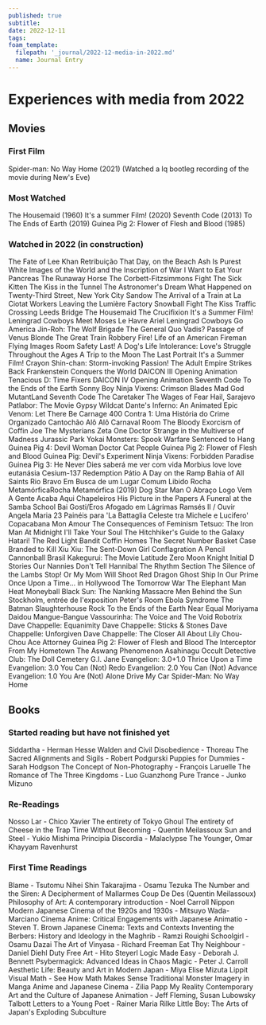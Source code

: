```yaml
---
published: true
subtitle:
date: 2022-12-11
tags:
foam_template:
  filepath: '_journal/2022-12-media-in-2022.md'
  name: Journal Entry
---
```


# Experiences with media from 2022

## Movies

### First Film

Spider-man: No Way Home (2021) (Watched a lq bootleg recording of the movie during New's Eve)

### Most Watched

The Housemaid (1960)
It's a summer Film! (2020)
Seventh Code (2013)
To The Ends of Earth (2019)
Guinea Pig 2: Flower of Flesh and Blood (1985)

### Watched in 2022 (in construction)

The Fate of Lee Khan
Retribuição
That Day, on the Beach
Ash Is Purest White
Images of the World and the Inscription of War
I Want to Eat Your Pancreas
The Runaway Horse
The Corbett-Fitzsimmons Fight
The Sick Kitten
The Kiss in the Tunnel
The Astronomer's Dream
What Happened on Twenty-Third Street, New York City
Sandow
The Arrival of a Train at La Ciotat
Workers Leaving the Lumière Factory
Snowball Fight
The Kiss
Traffic Crossing Leeds Bridge
The Housemaid
The Crucifixion
It's a Summer Film!
Leningrad Cowboys Meet Moses
Le Havre
Ariel
Leningrad Cowboys Go America
Jin-Roh: The Wolf Brigade
The General
Quo Vadis?
Passage of Venus
Blonde
The Great Train Robbery
Fire!
Life of an American Fireman
Flying Images
Room
Safety Last!
A Dog's Life
Intolerance: Love's Struggle Throughout the Ages
A Trip to the Moon
The Last Portrait
It's a Summer Film!
Crayon Shin-chan: Storm-invoking Passion! The Adult Empire Strikes Back
Frankenstein Conquers the World
DAICON III Opening Animation
Tenacious D: Time Fixers
DAICON IV Opening Animation
Seventh Code
To the Ends of the Earth
Sonny Boy
Ninja Vixens: Crimson Blades
Mad God
MutantLand
Seventh Code
The Caretaker
The Wages of Fear
Hail, Sarajevo
Patlabor: The Movie
Gypsy Wildcat
Dante's Inferno: An Animated Epic
Venom: Let There Be Carnage
400 Contra 1: Uma História do Crime Organizado
Cantochão
Alô Alô Carnaval
Room
The Bloody Exorcism of Coffin Joe
The Mysterians
Zeta One
Doctor Strange in the Multiverse of Madness
Jurassic Park
Yokai Monsters: Spook Warfare
Sentenced to Hang
Guinea Pig 4: Devil Woman Doctor
Cat People
Guinea Pig 2: Flower of Flesh and Blood
Guinea Pig: Devil's Experiment
Ninja Vixens: Forbidden Paradise
Guinea Pig 3: He Never Dies
saberá me ver com vida
Morbius
love love eutanásia
Cesium-137
Redemption
Pátio
A Day on the Ramp
Bahia of All Saints
Rio Bravo
Em Busca de um Lugar Comum
Libido
Rocha MetamórficaRocha Metamórfica (2019)
Dog Star Man
O Abraço Logo Vem
A Gente Acaba Aqui
Chapeleiros
His Picture in the Papers
A Funeral at the Samba School
Bai Gosti/Eros Afogado em Lágrimas
Ramsés II / Ouvir Angela Maria
23 Painéis para 'La Battaglia Celeste tra Michele e Lucifero'
Copacabana Mon Amour
The Consequences of Feminism
Tetsuo: The Iron Man
At Midnight I'll Take Your Soul
The Hitchhiker's Guide to the Galaxy
Hatari!
The Red Light Bandit
Coffin Homes
The Secret Number
Basket Case
Branded to Kill
Xiu Xiu: The Sent-Down Girl
Conflagration
A Pencil Cannonball
Brasil
Kakegurui: The Movie
Latitude Zero
Moon Knight
Initial D
Stories Our Nannies Don't Tell
Hannibal
The Rhythm Section
The Silence of the Lambs
Stop! Or My Mom Will Shoot
Red Dragon
Ghost Ship
In Our Prime
Once Upon a Time… in Hollywood
The Tomorrow War
The Elephant Man
Heat
Moneyball
Black Sun: The Nanking Massacre
Men Behind the Sun
Stockholm, entrée de l'exposition
Peter's Room
Ebola Syndrome
The Batman
Slaughterhouse Rock
To the Ends of the Earth
Near Equal Moriyama Daidou
Mangue-Bangue
Vassourinha: The Voice and The Void
Robotrix
Dave Chappelle: Equanimity
Dave Chappelle: Sticks & Stones
Dave Chappelle: Unforgiven
Dave Chappelle: The Closer
All About Lily Chou-Chou
Ace Attorney
Guinea Pig 2: Flower of Flesh and Blood
The Interceptor From My Hometown
The Aswang Phenomenon
Asahinagu
Occult Detective Club: The Doll Cemetery
G.I. Jane
Evangelion: 3.0+1.0 Thrice Upon a Time
Evangelion: 3.0 You Can (Not) Redo
Evangelion: 2.0 You Can (Not) Advance
Evangelion: 1.0 You Are (Not) Alone
Drive My Car
Spider-Man: No Way Home

## Books

### Started reading but have not finished yet

Siddartha - Herman Hesse
Walden and Civil Disobedience - Thoreau
The Sacred Alignments and Sigils - Robert Podgurski
Puppies for Dummies - Sarah Hodgson
The Concept of Non-Photography - François Laruelle
The Romance of The Three Kingdoms - Luo Guanzhong
Pure Trance - Junko Mizuno

### Re-Readings

Nosso Lar - Chico Xavier
The entirety of Tokyo Ghoul
The entirety of Cheese in the Trap
Time Without Becoming - Quentin Meilassoux
Sun and Steel - Yukio Mishima
Principia Discordia - Malaclypse The Younger, Omar Khayyam Ravenhurst

### First Time Readings

Blame - Tsutomu Nihei
Shin Takarajima	- Osamu Tezuka
The Number and the Siren: A Decipherment of Mallarmes Coup De Des (Quentin Meilassoux)
Philosophy of Art: A contemporary introduction - Noel Carroll
Nippon Modern Japanese Cinema of the 1920s and 1930s - Mitsuyo Wada-Marciano
Cinema Anime: Critical Engagements with Japanese Animatio - Steven T. Brown
Japanese Cinema: Texts and Contexts
Inventing the Berbers: History and Ideology in the Maghrib - Ramzi Rouighi
Schoolgirl - Osamu Dazai
The Art of Vinyasa - Richard Freeman
Eat Thy Neighbour - Daniel Diehl
Duty Free Art - Hito Steyerl
Logic Made Easy - Deborah J. Bennett
Psybermagick: Advanced Ideas in Chaos Magic - Peter J. Carroll
Aesthetic Life: Beauty and Art in Modern Japan - Miya Elise Mizuta Lippit
Visual Math - See How Math Makes Sense
Traditional Monster Imagery in Manga Anime and Japanese Cinema - Zilia Papp
My Reality Contemporary Art and the Culture of Japanese Animation - Jeff Fleming, Susan Lubowsky Talbott
Letters to a Young Poet - Rainer Maria Rilke
Little Boy: The Arts of Japan's Exploding Subculture


